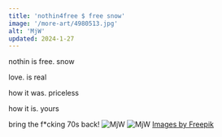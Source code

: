 ```yaml
---
title: 'nothin4free $ free snow'
image: '/more-art/4980513.jpg'
alt: 'MjW'
updated: 2024-1-27
---
```


nothin is free. snow

love. is real

how it was. priceless

how it is. yours

bring the f*cking 70s back!
<img src="/more-art/4943252.jpg" alt="MjW" title="PeaceLoveHarmony" />
<img src="/more-art/9034546.jpg" alt="MjW" title="PeaceLoveHarmony" />
<a href="http://www.freepik.com">Images by Freepik</a>
